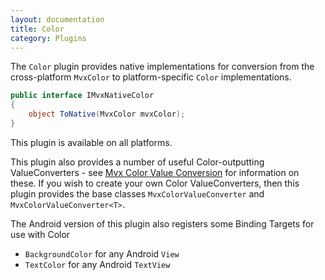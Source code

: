 ```yaml
---
layout: documentation
title: Color
category: Plugins
---
```

The `Color` plugin provides native implementations for conversion from the cross-platform `MvxColor` to platform-specific `Color` implementations.

```c#
public interface IMvxNativeColor
{
    object ToNative(MvxColor mvxColor);
}
```

This plugin is available on all platforms.

This plugin also provides a number of useful Color-outputting ValueConverters - see [Mvx Color Value Conversion](https://github.com/slodge/MvvmCross/wiki/Value-Converters#the-mvx-color-valueconverters) for information on these. If you wish to create your own Color ValueConverters, then this plugin provides the base classes `MvxColorValueConverter` and `MvxColorValueConverter<T>`.

The Android version of this plugin also registers some Binding Targets for use with Color 

- `BackgroundColor` for any Android `View` 
- `TextColor` for any Android `TextView`
